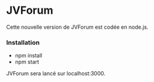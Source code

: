 # JVForum

Cette nouvelle version de JVForum est codée en node.js.

### Installation

* npm install
* npm start

JVForum sera lancé sur localhost:3000.
